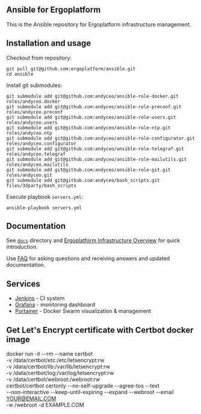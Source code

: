 ## Ansible for Ergoplatform

This is the Ansible repository for Ergoplatform infrastructure management.


## Installation and usage

Checkout from repository:

    git pull git@github.com:ergoplatform/ansible.git
    cd ansible

Install git submodules:

    git submodule add git@github.com:andyceo/ansible-role-docker.git roles/andyceo.docker
    git submodule add git@github.com:andyceo/ansible-role-preconf.git roles/andyceo.preconf
    git submodule add git@github.com:andyceo/ansible-role-users.git roles/andyceo.users
    git submodule add git@github.com:andyceo/ansible-role-ntp.git roles/andyceo.ntp
    git submodule add git@github.com:andyceo/ansible-role-configurator.git roles/andyceo.configurator
    git submodule add git@github.com:andyceo/ansible-role-telegraf.git roles/andyceo.telegraf
    git submodule add git@github.com:andyceo/ansible-role-mailutils.git roles/andyceo.mailutils
    git submodule add git@github.com:andyceo/ansible-role-git.git roles/andyceo.git
    git submodule add git@github.com:andyceo/bash_scripts.git files/3dparty/bash_scripts

Execute playbook `servers.yml`:

    ansible-playbook servers.yml


## Documentation

See [`docs`](docs) directory and [Ergoplatform Infrastructure Overview](docs/Infrastructure-Overview.md) for quick introduction.

Use [FAQ](docs/Infrastructure-FAQ.md) for asking questions and receiving answers and updated documentation.


## Services

- [Jenkins](https://jenkins.ergoplatform.com/) - CI system
- [Grafana](https://grafana.ergoplatform.com/) - monitoring dashboard
- [Portainer](https://portainer.ergoplatform.com/) - Docker Swarm visualization & management


## Get Let's Encrypt certificate with Certbot docker image

docker run -it --rm --name certbot \
      -v /data/certbot/etc:/etc/letsencrypt:rw \
      -v /data/certbot/lib:/var/lib/letsencrypt:rw \
      -v /data/certbot/log:/var/log/letsencrypt:rw \
      -v /data/certbot/webroot:/webroot:rw \
            certbot/certbot certonly --no-self-upgrade --agree-tos --text \
                --non-interactive --keep-until-expiring --expand --webroot --email YOUR@EMAIL.COM \
                -w /webroot -d EXAMPLE.COM
